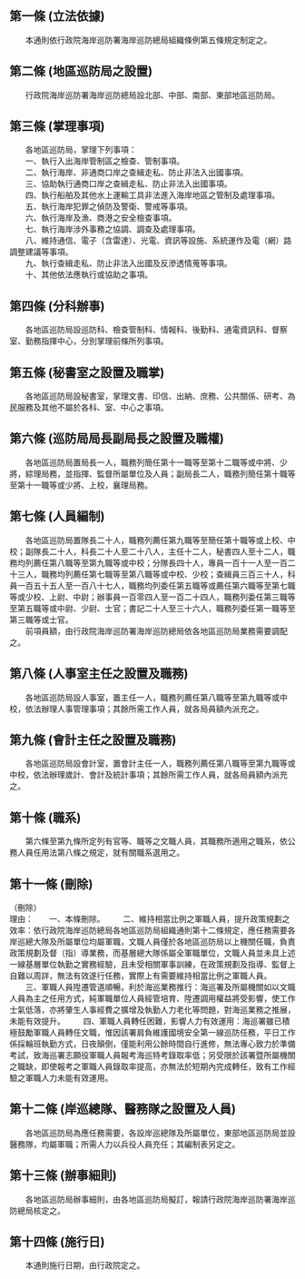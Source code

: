 第一條 (立法依據)
-----------------
　　本通則依行政院海岸巡防署海岸巡防總局組織條例第五條規定制定之。  


第二條 (地區巡防局之設置)
-------------------------
　　行政院海岸巡防署海岸巡防總局設北部、中部、南部、東部地區巡防局。  


第三條 (掌理事項)
-----------------
　　各地區巡防局，掌理下列事項：  
　　一、執行入出海岸管制區之檢查、管制事項。  
　　二、執行海岸、非通商口岸之查緝走私、防止非法入出國事項。  
　　三、協助執行通商口岸之查緝走私、防止非法入出國事項。  
　　四、執行船舶及其他水上運輸工具非法進入海岸地區之管制及處理事項。  
　　五、執行海岸犯罪之偵防及警衛、警戒等事項。  
　　六、執行海岸及漁、商港之安全檢查事項。  
　　七、執行海岸涉外事務之協調、調查及處理事項。  
　　八、維持通信、電子（含雷達）、光電、資訊等設施、系統運作及電（網）路調整建議等事項。  
　　九、執行查緝走私、防止非法入出國及反滲透情蒐等事項。  
　　十、其他依法應執行或協助之事項。  


第四條 (分科辦事)
-----------------
　　各地區巡防局設巡防科、檢查管制科、情報科、後勤科、通電資訊科、督察室、勤務指揮中心，分別掌理前條所列事項。  


第五條 (秘書室之設置及職掌)
---------------------------
　　各地區巡防局設秘書室，掌理文書、印信、出納、庶務、公共關係、研考、為民服務及其他不屬於各科、室、中心之事項。  


第六條 (巡防局局長副局長之設置及職權)
-------------------------------------
　　各地區巡防局置局長一人，職務列簡任第十一職等至第十二職等或中將、少將，綜理局務，並指揮、監督所屬單位及人員；副局長二人，職務列簡任第十職等至第十一職等或少將、上校，襄理局務。  


第七條 (人員編制)
-----------------
　　各地區巡防局置隊長二十人，職務列薦任第九職等至簡任第十職等或上校、中校；副隊長二十人，科長二十人至二十八人，主任十二人，秘書四人至十二人，職務均列薦任第八職等至第九職等或中校；分隊長四十人，專員一百十一人至一百二十三人，職務均列薦任第七職等至第八職等或中校、少校；查緝員三百三十人，科員一百五十五人至一百八十七人，職務均列委任第五職等或薦任第六職等至第七職等或少校、上尉、中尉；辦事員一百零四人至一百二十四人，職務列委任第三職等至第五職等或中尉、少尉、士官；書記二十人至三十六人，職務列委任第一職等至第三職等或士官。  
　　前項員額，由行政院海岸巡防署海岸巡防總局依各地區巡防局業務需要調配之。  


第八條 (人事室主任之設置及職務)
-------------------------------
　　各地區巡防局設人事室，置主任一人，職務列薦任第八職等至第九職等或中校，依法辦理人事管理事項；其餘所需工作人員，就各局員額內派充之。  


第九條 (會計主任之設置及職務)
-----------------------------
　　各地區巡防局設會計室，置會計主任一人，職務列薦任第八職等至第九職等或中校，依法辦理歲計、會計及統計事項；其餘所需工作人員，就各局員額內派充之。  


第十條 (職系)
-------------
　　第六條至第九條所定列有官等、職等之文職人員，其職務所適用之職系，依公務人員任用法第八條之規定，就有關職系選用之。  


第十一條 (刪除)
---------------
（刪除）  
理由：　　一、本條刪除。
　　二、維持相當比例之軍職人員，提升政策規劃之效率：依行政院海岸巡防總局各地區巡防局組織通則第十二條規定，應任務需要各岸巡總大隊及所屬單位均屬軍職，文職人員僅於各地區巡防局以上機關任職，負責政策規劃及督（指）導業務，而基層總大隊係屬全軍職單位，文職人員並未具上述一線基層單位執勤之實務經驗，且未受相關軍事訓練，在政策規劃及指導、監督上自難以周詳，無法有效遂行任務，實際上有需要維持相當比例之軍職人員。
　　三、軍職人員陞遷管道順暢，利於海巡業務推行：海巡署及所屬機關如以文職人員為主之任用方式，純軍職單位人員經管培育、陞遷調用權益將受影響，使工作士氣低落，亦將肇生人事經費之擴增及執勤人力老化等問題，對海巡業務之推展，未能有效提升。
　　四、軍職人員轉任困難，影響人力有效運用：海巡署雖已積極鼓勵軍職人員轉任文職，惟因該署肩負維護國境安全第一線巡防任務，平日工作係採輪班執勤方式，日夜顛倒，僅能利用公餘時間自行進修，無法專心致力於準備考試，致海巡署志願役軍職人員報考海巡特考錄取率低；另受限於該署暨所屬機關之職缺，即使報考之軍職人員錄取率提高，亦無法於短期內完成轉任，致有工作經驗之軍職人力未能有效運用。

第十二條 (岸巡總隊、醫務隊之設置及人員)
---------------------------------------
　　各地區巡防局為應任務需要，各設岸巡總隊及所屬單位，東部地區巡防局並設醫務隊，均屬軍職；所需人力以兵役人員充任；其編制表另定之。  


第十三條 (辦事細則)
-------------------
　　各地區巡防局辦事細則，由各地區巡防局擬訂，報請行政院海岸巡防署海岸巡防總局核定之。  


第十四條 (施行日)
-----------------
　　本通則施行日期，由行政院定之。